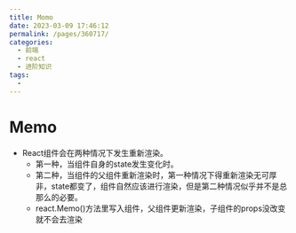 ```yaml
---
title: Momo
date: 2023-03-09 17:46:12
permalink: /pages/360717/
categories:
  - 前端
  - react
  - 进阶知识
tags:
  - 
---
```

#  Memo

+ React组件会在两种情况下发生重新渲染。
  + 第一种，当组件自身的state发生变化时。
  + 第二种，当组件的父组件重新渲染时，第一种情况下得重新渲染无可厚非，state都变了，组件自然应该进行渲染，但是第二种情况似乎并不是总那么的必要。
  + react.Memo()方法里写入组件，父组件更新渲染，子组件的props没改变就不会去渲染